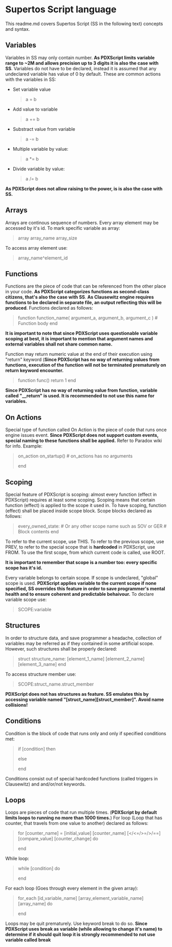 # Supertos Script language
This readme.md covers Supertos Script (SS in the following text) concepts and syntax.
## Variables
Variables in SS may only contain number. **As PDXScript limits variable range to ~2M and allows precision up to 3 digits it is also the case with SS**. Variables do not have to be declared, instead it is assumed that any undeclared variable has value of 0 by default. These are common actions with the variables in SS:

 - Set variable value
	> a = b 
- Add value to variable
	> a += b
- Substract value from variable
	> a -= b
- Multiple variable by value:
	> a *= b
- Divide variable by value:
	> a /= b

**As PDXScript does not allow raising to the power, is is also the case with SS.**

## Arrays
Arrays are continous sequence of numbers. Every array element may be accessed by it's id.
To mark specific variable as array:
> array array_name array_size

To access array element use:
> array_name^element_id

## Functions
Functions are the piece of code that can be referenced from the other place in your code. **As PDXScript categorizes functions as second-class citizens, that's also the case with SS**. **As Clausewitz engine requires functions to be declared in separate file, an output reflecting this will be produced**. Functions declared as follows:
> function function_name( argument_a, argument_b, argument_c )
>  \# Function body
> end

**It is important to note that since PDXScript uses questionable variable scoping at best, it is important to mention that argument names and external variables shall not share common name.**

Function may return numeric value at the end of their execution using "return" keyword (**Since PDXScript has no way of returning values from functions, execution of the function will not be terminated prematurely on return keyword encounter.**

>function func()
>return 1
>end

**Since PDXScript has no way of returning value from function, variable called "__return" is used. It is recommended to not use this name for variables.**

## On Actions
Special type of function called On Action is the piece of code that runs once engine issues event. **Since PDXScript does not support custom events, special naming to these functions shall be applied.** Refer to Paradox wiki for info. Example:
> on_action on_startup() \# on_actions has no arguments
>
>end

## Scoping
Special feature of PDXScript is scoping: almost every function (effect in PDXScript) requires at least some scoping. Scoping means that certain function (effect) is applied to the scope it used in. To have scoping, function (effect) shall be placed inside scope block. Scope blocks declared as follows:
>every_owned_state: \# Or any other scope name such as SOV or GER
>  \# Block contents
> end

To refer to the current scope, use THIS. To refer to the previous scope, use PREV, to refer to the special scope that is **hardcoded** in PDXScript, use FROM. To use the first scope, from which current code is called, use ROOT.

**It is important to remember that scope is a number too: every specific scope has it's id.**

Every variable belongs to certain scope. If scope is undeclared, "global" scope is used. **PDXScript applies variable to the current scope if none specified, SS overrides this feature in order to save programmer's mental health and to ensure coherent and predictable behaivour.**
To declare variable scope use:
> SCOPE:variable

## Structures
In order to structure data, and save programmer a headache, collection of variables may be referred as if they contained in some artificial scope. However, such structures shall be properly declared:
>struct structure_name:
> [element_1_name]
> [element_2_name]
> [element_3_name]
> end

To access structure member use:
>SCOPE:struct_name.struct_member

**PDXScript does not has structures as feature. SS emulates this by accessing variable named "__[struct_name]__[struct_member]". Avoid name collisions!**

## Conditions
Condition is the block of code that runs only and only if specified conditions met:
>if [condition] then
>
>else
>
>end

Conditions consist out of special hardcoded functions (called triggers in Clausewitz) and and/or/not keywords.

## Loops
Loops are pieces of code that run multiple times. (**PDXScript by default limits loops to running no more than 1000 times.**) For loop (Loop that has counter, that travels from one value to another) declared as follows:
>for [counter_name] = [initial_value] [counter_name] [</<=/>=/>/==] [compare_value] [counter_change] do
>
>end

While loop:
>while [condition] do
>
>end

For each loop (Goes through every element in the given array):
>for_each [id_variable_name] [array_element_variable_name] [array_name] do
>
>end

Loops may be quit prematurely. Use keyword break to do so.
**Since PDXScript uses break as variable (while allowing to change it's name) to determine if it should quit loop it is strongly recommended to not use variable called break**